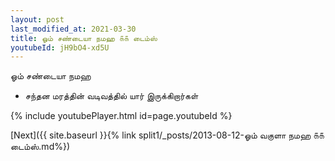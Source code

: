 ```yaml
---
layout: post
last_modified_at: 2021-03-30
title: ஓம் சண்டையா நமஹ ௧௧ டைம்ஸ்
youtubeId: jH9bO4-xd5U
---
```

 
 
 ஓம் சண்டையா நமஹ  
 
 -  சந்தன மரத்தின் வடிவத்தில் யார் இருக்கிறார்கள் 
 
  
 
  
 
 
 
 
 
 


{% include youtubePlayer.html id=page.youtubeId %}
 
[Next]({{ site.baseurl }}{% link  split1/_posts/2013-08-12-ஓம் வகுளா நமஹ ௧௧ டைம்ஸ்.md%})
 
